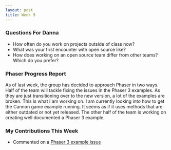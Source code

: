 ```yaml
---
layout: post
title: Week 9
---
```


### Questions For Danna

* How often do you work on projects outside of class now?
* What was your first encounter with open source like? 
* How does working on an open source team differ from other teams? Which do you prefer?

### Phaser Progress Report

As of last week, the group has decided to approach Phaser in two ways. Half of the team will tackle fixing the issues in the Phaser 3 examples. As they are just transitioning over to the new version, a lot of the examples are broken. This is what I am working on. I am currently looking into how to get the Cannon game example running. It seems as if it uses methods that are either outdated or not yet released. 
The other half of the team is working on creating well documented a Phaser 3 example.

### My Contributions This Week

* Commented on a [Phaser 3 example issue](https://github.com/photonstorm/phaser3-examples/issues/66)
